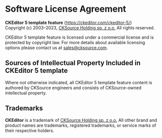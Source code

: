 Software License Agreement
==========================

**CKEditor&nbsp;5 template feature** (https://ckeditor.com/ckeditor-5/)<br>
Copyright (c) 2003–2023, [CKSource Holding sp. z o.o.](https://cksource.com) All rights reserved.

CKEditor&nbsp;5 template feature is licensed under a commercial license and is protected by copyright law.
For more details about available licensing options please contact us at sales@cksource.com.

Sources of Intellectual Property Included in CKEditor&nbsp;5 template
---------------------------------------------------------------------

Where not otherwise indicated, all CKEditor&nbsp;5 template feature content is authored by CKSource engineers and consists of CKSource-owned intellectual property.

Trademarks
----------

**CKEditor** is a trademark of [CKSource Holding sp. z o.o.](https://cksource.com) All other brand and product names are trademarks, registered trademarks, or service marks of their respective holders.
